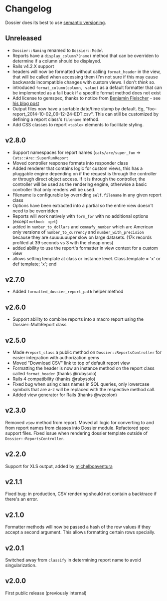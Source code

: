 # Changelog

Dossier does its best to use [semantic versioning](http://semver.org).

## Unreleased
- `Dossier::Naming` renamed to `Dossier::Model`
- Reports have a `display_column?(name)` method that can be overriden to
    determine if a column should be displayed.
- Rails v4.2.X support
- headers will now be formatted without calling `format_header` in the view, that will be called when accessing them (I'm not sure if this may cause backwards incompatible changes with custom views.  I don't *think* so.
- introduced `format_column(column, value)` as a default formatter that can be implemented as a fall back if a specific format method does not exist
- Add license to gemspec, thanks to notice from [Benjamin Fleischer](https://github.com/bf4) - see [his blog post](http://www.benjaminfleischer.com/2013/07/12/make-the-world-a-better-place-put-a-license-in-your-gemspec/)
- Output files now have a sortable date/time stamp by default. Eg, "foo-report_2014-10-02_09-12-24-EDT.csv". This can still be customized by defining a report class's `filename` method.
- Add CSS classes to report `<table>` elements to facilitate styling.

## v2.8.0
- Support namespaces for report names (`cats/are/super_fun` => `Cats::Are::SuperRunReport`
- Moved controller response formats into responder class
- Added renderer that contains logic for custom views, this has a pluggable engine depending on if the request is through the controller or through direct object access.  If it is through the controller, the controller will be used as the rendering engine, otherwise a basic controller that only renders will be used.
- Filename is configurable by overriding `self.filename` in any given report class
- Options have been extracted into a partial so the entire view doesn't need to be overridden
- Reports will work natively with `form_for` with no additional options (except `method: :get`)
- added in `number_to_dollars` and `commafy_number` which are American only versions of `number_to_currency` and `number_with_precision` because they are suuuuuuuper slow on large datasets. (17k records profiled at 39 seconds vs 3 with the cheap ones)
- added ability to use the report's formatter in view context for a custom view
- allows setting template at class or instance level. Class.template = 'x' or def template; 'x'; end

## v2.7.0
- Added `formatted_dossier_report_path` helper method

## v2.6.0
- Support ability to combine reports into a macro report using the Dossier::MultiReport class

## v2.5.0

- Made `#report_class` a public method on `Dossier::ReportsController` for easier integration with authorization gems
- Moved "Download CSV" link to top of default report view
- Formatting the header is now an instance method on the report class called `format_header` (thanks @rubysolo)
- Rails 4 compatibility (thanks @rubysolo)
- Fixed bug when using class names in SQL queries, only lowercase symbols that are a-z will be replaced with the respective method call.
- Added view generator for Rails (thanks @wzcolon)

## v2.3.0

Removed `view` method from report.  Moved all logic for converting to and from report names from classes into Dossier module.  Refactored spec support files.  Fixed issue when rendering dossier template outside of `Dossier::ReportsController`.

## v2.2.0

Support for XLS output, added by [michelboaventura](https://github.com/michelboaventura)

## v2.1.1

Fixed bug: in production, CSV rendering should not contain a backtrace if there's an error.

## v2.1.0

Formatter methods will now be passed a hash of the row values if they accept a second argument. This allows formatting certain rows specially.

## v2.0.1

Switched away from `classify` in determining report name to avoid singularization.

## v2.0.0

First public release (previously internal)
